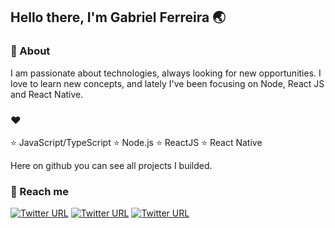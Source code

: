 ## Hello there, I'm Gabriel Ferreira 🌏



### 💬 About

I am passionate about technologies, always looking for new opportunities. I love to learn new concepts, and lately I've been focusing on Node, React JS and React Native.




### ❤️

⭐️ JavaScript/TypeScript
⭐️ Node.js
⭐️ ReactJS
⭐️ React Native

Here on github you can see all projects I builded.




### 🔭 Reach me

[![Twitter URL](https://img.shields.io/twitter/url?label=LinkedIn&logo=linkedin&style=social&url=https%3A%2F%2Fwww.linkedin.com%2Fin%2Fgabriel-ferreira-2801691a1)](https://linkedin.com/in/gabriel-ferreira-2801691a1)
[![Twitter URL](https://img.shields.io/twitter/url?label=email&logo=gmail&style=social&url=http%3A%2F%2Fmailto%3Agabriel.ferreira.itba%40gmail.com)](mailto:gabriel.ferreira.itba@gmail.com)
[![Twitter URL](https://img.shields.io/twitter/url?label=Instagram&logo=Instagram&style=social&url=https%3A%2F%2Finstagram.com%2Fgabriel.itba)](https://instagram.com/gabriel.itba)
